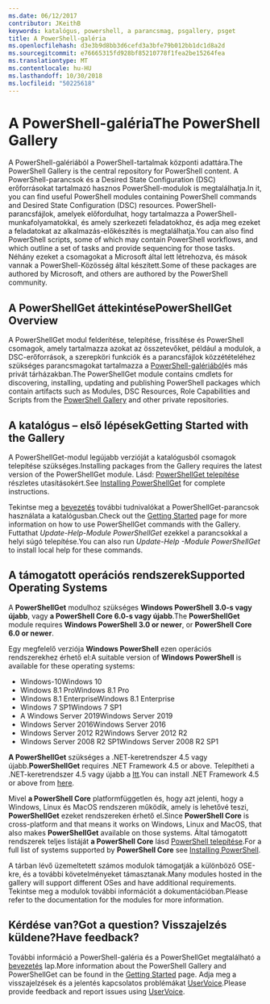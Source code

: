 ```yaml
---
ms.date: 06/12/2017
contributor: JKeithB
keywords: katalógus, powershell, a parancsmag, psgallery, psget
title: A PowerShell-galéria
ms.openlocfilehash: d3e3b9d8bb3d6cefd3a3bfe79b012bb1dc1d8a2d
ms.sourcegitcommit: e76665315fd928bf85210778f1fea2be15264fea
ms.translationtype: MT
ms.contentlocale: hu-HU
ms.lasthandoff: 10/30/2018
ms.locfileid: "50225618"
---
```

# <a name="the-powershell-gallery"></a><span data-ttu-id="d21cd-103">A PowerShell-galéria</span><span class="sxs-lookup"><span data-stu-id="d21cd-103">The PowerShell Gallery</span></span>

<span data-ttu-id="d21cd-104">A PowerShell-galériából a PowerShell-tartalmak központi adattára.</span><span class="sxs-lookup"><span data-stu-id="d21cd-104">The PowerShell Gallery is the central repository for PowerShell content.</span></span> <span data-ttu-id="d21cd-105">A PowerShell-parancsok és a Desired State Configuration (DSC) erőforrásokat tartalmazó hasznos PowerShell-modulok is megtalálhatja.</span><span class="sxs-lookup"><span data-stu-id="d21cd-105">In it, you can find useful PowerShell modules containing PowerShell commands and Desired State Configuration (DSC) resources.</span></span>
<span data-ttu-id="d21cd-106">PowerShell-parancsfájlok, amelyek előfordulhat, hogy tartalmazza a PowerShell-munkafolyamatokkal, és amely szerkezeti feladatokhoz, és adja meg ezeket a feladatokat az alkalmazás-előkészítés is megtalálhatja.</span><span class="sxs-lookup"><span data-stu-id="d21cd-106">You can also find PowerShell scripts, some of which may contain PowerShell workflows, and which outline a set of tasks and provide sequencing for those tasks.</span></span> <span data-ttu-id="d21cd-107">Néhány ezeket a csomagokat a Microsoft által lett létrehozva, és mások vannak a PowerShell-Közösség által készített.</span><span class="sxs-lookup"><span data-stu-id="d21cd-107">Some of these packages are authored by Microsoft, and others are authored by the PowerShell community.</span></span>

## <a name="powershellget-overview"></a><span data-ttu-id="d21cd-108">A PowerShellGet áttekintése</span><span class="sxs-lookup"><span data-stu-id="d21cd-108">PowerShellGet Overview</span></span>

<span data-ttu-id="d21cd-109">A PowerShellGet modul felderítése, telepítése, frissítése és PowerShell csomagok, amely tartalmazza azokat az összetevőket, például a modulok, a DSC-erőforrások, a szerepköri funkciók és a parancsfájlok közzétételéhez szükséges parancsmagokat tartalmazza a [PowerShell-galériából](https://www.PowerShellGallery.com)és más privát tárházakban.</span><span class="sxs-lookup"><span data-stu-id="d21cd-109">The PowerShellGet module contains cmdlets for discovering, installing, updating and publishing PowerShell packages which contain artifacts such as Modules, DSC Resources, Role Capabilities and Scripts from the [PowerShell Gallery](https://www.PowerShellGallery.com) and other private repositories.</span></span>

## <a name="getting-started-with-the-gallery"></a><span data-ttu-id="d21cd-110">A katalógus – első lépések</span><span class="sxs-lookup"><span data-stu-id="d21cd-110">Getting Started with the Gallery</span></span>

<span data-ttu-id="d21cd-111">A PowerShellGet-modul legújabb verzióját a katalógusból csomagok telepítése szükséges.</span><span class="sxs-lookup"><span data-stu-id="d21cd-111">Installing packages from the Gallery requires the latest version of the PowerShellGet module.</span></span>
<span data-ttu-id="d21cd-112">Lásd: [PowerShellGet telepítése](installing-psget.md) részletes utasításokért.</span><span class="sxs-lookup"><span data-stu-id="d21cd-112">See [Installing PowerShellGet](installing-psget.md) for complete instructions.</span></span>

<span data-ttu-id="d21cd-113">Tekintse meg a [bevezetés](getting-started.md) további tudnivalókat a PowerShellGet-parancsok használata a katalógusban.</span><span class="sxs-lookup"><span data-stu-id="d21cd-113">Check out the [Getting Started](getting-started.md) page for more information on how to use PowerShellGet commands with the Gallery.</span></span> <span data-ttu-id="d21cd-114">Futtathat *Update-Help-Module PowerShellGet* ezekkel a parancsokkal a helyi súgó telepítése.</span><span class="sxs-lookup"><span data-stu-id="d21cd-114">You can also run *Update-Help -Module PowerShellGet* to install local help for these commands.</span></span>

## <a name="supported-operating-systems"></a><span data-ttu-id="d21cd-115">A támogatott operációs rendszerek</span><span class="sxs-lookup"><span data-stu-id="d21cd-115">Supported Operating Systems</span></span>

<span data-ttu-id="d21cd-116">A **PowerShellGet** modulhoz szükséges **Windows PowerShell 3.0-s vagy újabb**, vagy **a PowerShell Core 6.0-s vagy újabb**.</span><span class="sxs-lookup"><span data-stu-id="d21cd-116">The **PowerShellGet** module requires **Windows PowerShell 3.0 or newer**, or **PowerShell Core 6.0 or newer**.</span></span>

<span data-ttu-id="d21cd-117">Egy megfelelő verziója **Windows PowerShell** ezen operációs rendszerekhez érhető el:</span><span class="sxs-lookup"><span data-stu-id="d21cd-117">A suitable version of **Windows PowerShell** is available for these operating systems:</span></span>

- <span data-ttu-id="d21cd-118">Windows-10</span><span class="sxs-lookup"><span data-stu-id="d21cd-118">Windows 10</span></span>
- <span data-ttu-id="d21cd-119">Windows 8.1 Pro</span><span class="sxs-lookup"><span data-stu-id="d21cd-119">Windows 8.1 Pro</span></span>
- <span data-ttu-id="d21cd-120">Windows 8.1 Enterprise</span><span class="sxs-lookup"><span data-stu-id="d21cd-120">Windows 8.1 Enterprise</span></span>
- <span data-ttu-id="d21cd-121">Windows 7 SP1</span><span class="sxs-lookup"><span data-stu-id="d21cd-121">Windows 7 SP1</span></span>
- <span data-ttu-id="d21cd-122">A Windows Server 2019</span><span class="sxs-lookup"><span data-stu-id="d21cd-122">Windows Server 2019</span></span>
- <span data-ttu-id="d21cd-123">Windows Server 2016</span><span class="sxs-lookup"><span data-stu-id="d21cd-123">Windows Server 2016</span></span>
- <span data-ttu-id="d21cd-124">Windows Server 2012 R2</span><span class="sxs-lookup"><span data-stu-id="d21cd-124">Windows Server 2012 R2</span></span>
- <span data-ttu-id="d21cd-125">Windows Server 2008 R2 SP1</span><span class="sxs-lookup"><span data-stu-id="d21cd-125">Windows Server 2008 R2 SP1</span></span>

<span data-ttu-id="d21cd-126">**A PowerShellGet** szükséges a .NET-keretrendszer 4.5 vagy újabb.</span><span class="sxs-lookup"><span data-stu-id="d21cd-126">**PowerShellGet** requires .NET Framework 4.5 or above.</span></span> <span data-ttu-id="d21cd-127">Telepítheti a .NET-keretrendszer 4.5 vagy újabb a [Itt](https://msdn.microsoft.com/library/5a4x27ek.aspx).</span><span class="sxs-lookup"><span data-stu-id="d21cd-127">You can install .NET Framework 4.5 or above from [here](https://msdn.microsoft.com/library/5a4x27ek.aspx).</span></span>

<span data-ttu-id="d21cd-128">Mivel **a PowerShell Core** platformfüggetlen és, hogy azt jelenti, hogy a Windows, Linux és MacOS rendszeren működik, amely is lehetővé teszi, **PowerShellGet** ezeket rendszereken érhető el.</span><span class="sxs-lookup"><span data-stu-id="d21cd-128">Since **PowerShell Core** is cross-platform and that means it works on Windows, Linux and MacOS, that also makes **PowerShellGet** available on those systems.</span></span> <span data-ttu-id="d21cd-129">Által támogatott rendszerek teljes listáját **a PowerShell Core** lásd [PowerShell telepítése](/powershell/scripting/setup/installing-powershell).</span><span class="sxs-lookup"><span data-stu-id="d21cd-129">For a full list of systems supported by **PowerShell Core** see [Installing PowerShell](/powershell/scripting/setup/installing-powershell).</span></span>

<span data-ttu-id="d21cd-130">A tárban lévő üzemeltetett számos modulok támogatják a különböző OSE-kre, és a további követelményeket támasztanak.</span><span class="sxs-lookup"><span data-stu-id="d21cd-130">Many modules hosted in the gallery will support different OSes and have additional requirements.</span></span> <span data-ttu-id="d21cd-131">Tekintse meg a modulok további információt a dokumentációban.</span><span class="sxs-lookup"><span data-stu-id="d21cd-131">Please refer to the documentation for the modules for more information.</span></span>

## <a name="got-a-question-have-feedback"></a><span data-ttu-id="d21cd-132">Kérdése van?</span><span class="sxs-lookup"><span data-stu-id="d21cd-132">Got a question?</span></span> <span data-ttu-id="d21cd-133">Visszajelzés küldene?</span><span class="sxs-lookup"><span data-stu-id="d21cd-133">Have feedback?</span></span>

<span data-ttu-id="d21cd-134">További információ a PowerShell-galéria és a PowerShellGet megtalálható a [bevezetés](getting-started.md) lap.</span><span class="sxs-lookup"><span data-stu-id="d21cd-134">More information about the PowerShell Gallery and PowerShellGet can be found in the [Getting Started](getting-started.md) page.</span></span> <span data-ttu-id="d21cd-135">Adja meg a visszajelzések és a jelentés kapcsolatos problémákat [UserVoice](http://windowsserver.uservoice.com/forums/301869-powershell).</span><span class="sxs-lookup"><span data-stu-id="d21cd-135">Please provide feedback and report issues using [UserVoice](http://windowsserver.uservoice.com/forums/301869-powershell).</span></span>
